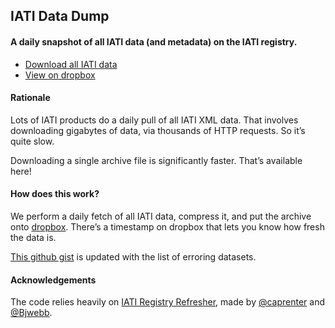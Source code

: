 ## IATI Data Dump

#### A daily snapshot of all IATI data (and metadata) on the IATI registry.

 * [Download all IATI data](https://www.dropbox.com/s/kkm80yjihyalwes/iati_data.zip?dl=1)
 * [View on dropbox](https://www.dropbox.com/sh/iddx793xw47fwb0/AADwQBNWyCvQhh1E89a4XW7da?dl=0&lst=)

#### Rationale

Lots of IATI products do a daily pull of all IATI XML data. That involves downloading gigabytes of data, via thousands of HTTP requests. So it’s quite slow.

Downloading a single archive file is significantly faster. That’s available here!

#### How does this work?

We perform a daily fetch of all IATI data, compress it, and put the archive onto [dropbox](https://www.dropbox.com). There’s a timestamp on dropbox that lets you know how fresh the data is.

[This github gist](https://gist.github.com/codeforIATIbot/f117c9be138aa94c9762d57affc51a64) is updated with the list of erroring datasets.

#### Acknowledgements

The code relies heavily on [IATI Registry Refresher](https://github.com/IATI/IATI-Registry-Refresher), made by [@caprenter](https://github.com/caprenter) and [@Bjwebb](https://github.com/Bjwebb).
